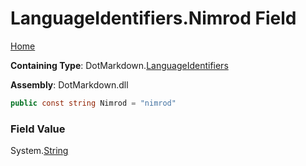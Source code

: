 <a name="_top"></a>

# LanguageIdentifiers\.Nimrod Field

[Home](../../../README.md#_top)

**Containing Type**: DotMarkdown\.[LanguageIdentifiers](../README.md#_top)

**Assembly**: DotMarkdown\.dll

```csharp
public const string Nimrod = "nimrod"
```

### Field Value

System\.[String](https://docs.microsoft.com/en-us/dotnet/api/system.string)